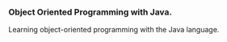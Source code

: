 ### Object Oriented Programming with Java.
Learning object-oriented programming with the Java language.
